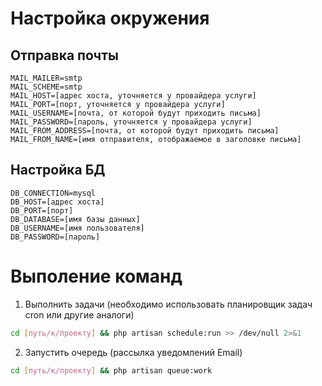 # Настройка окружения

## Отправка почты

```properties
MAIL_MAILER=smtp
MAIL_SCHEME=smtp
MAIL_HOST=[адрес хоста, уточняется у провайдера услуги]
MAIL_PORT=[порт, уточняется у провайдера услуги]
MAIL_USERNAME=[почта, от которой будут приходить письма]
MAIL_PASSWORD=[пароль, уточняется у провайдера услуги]
MAIL_FROM_ADDRESS=[почта, от которой будут приходить письма]
MAIL_FROM_NAME=[имя отправителя, отображаемое в заголовке письма]
```

## Настройка БД

```properties
DB_CONNECTION=mysql
DB_HOST=[адрес хоста]
DB_PORT=[порт]
DB_DATABASE=[имя базы данных]
DB_USERNAME=[имя пользователя]
DB_PASSWORD=[пароль]
```

# Выполение команд 

1. Выполнить задачи (необходимо использовать планировщик задач cron или другие аналоги)
```bash
cd [путь/к/проекту] && php artisan schedule:run >> /dev/null 2>&1
```

2. Запустить очередь (рассылка уведомлений Email)
```bash
cd [путь/к/проекту] && php artisan queue:work
```


